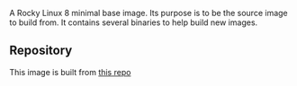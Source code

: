 A Rocky Linux 8 minimal base image. Its purpose is to be the source image to build from. It contains several binaries to help build new images.

## Repository
This image is built from [this repo](https://github.com/krestomatio/container_builder/tree/master/base8)

